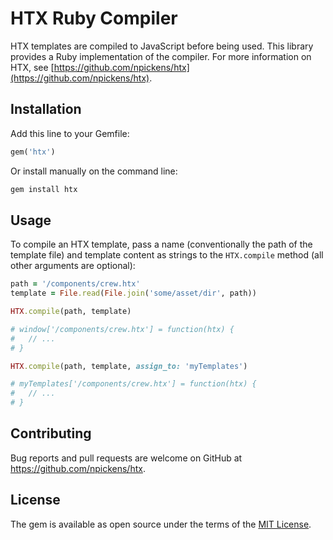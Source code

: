 # HTX Ruby Compiler

HTX templates are compiled to JavaScript before being used. This library provides a Ruby implementation of
the compiler. For more information on HTX, see
[https://github.com/npickens/htx](https://github.com/npickens/htx).

## Installation

Add this line to your Gemfile:

```ruby
gem('htx')
```

Or install manually on the command line:

```bash
gem install htx
```

## Usage

To compile an HTX template, pass a name (conventionally the path of the template file) and template content
as strings to the `HTX.compile` method (all other arguments are optional):

```ruby
path = '/components/crew.htx'
template = File.read(File.join('some/asset/dir', path))

HTX.compile(path, template)

# window['/components/crew.htx'] = function(htx) {
#   // ...
# }

HTX.compile(path, template, assign_to: 'myTemplates')

# myTemplates['/components/crew.htx'] = function(htx) {
#   // ...
# }
```

## Contributing

Bug reports and pull requests are welcome on GitHub at https://github.com/npickens/htx.

## License

The gem is available as open source under the terms of the
[MIT License](https://opensource.org/licenses/MIT).
